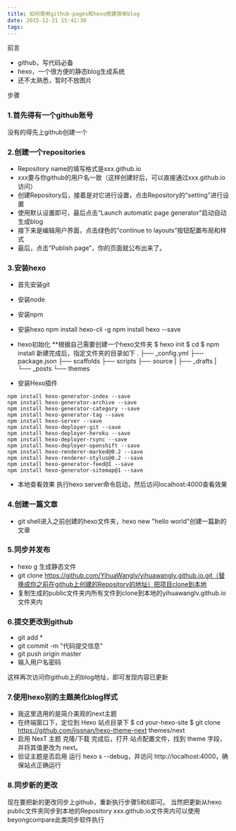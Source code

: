 ```yaml
---
title: 如何使用github-pages和hexo搭建简单blog
date: 2015-12-31 15:41:30
tags:
---
```


前言
- github，写代码必备
- hexo，一个很方便的静态blog生成系统
- 还不太熟悉，暂时不放图片

步骤
### 1.首先得有一个github账号
没有的得先上github创建一个
### 2.创建一个repositories
- Repository name的填写格式是xxx.github.io
- xxx要与你github的用户名一致（这样创建好后，可以直接通过xxx.github.io访问）
- 创建Repository后，接着是对它进行设置，点击Repository的“setting”进行设置
- 使用默认设置即可，最后点击“Launch automatic page generator”启动自动生成blog
- 接下来是编辑用户界面，点击绿色的“continue to layouts”按钮配置布局和样式
- 最后，点击“Publish page”，你的页面就公布出来了。

### 3.安装hexo
- 首先安装git
- 安装node
- 安装npm
- 安装hexo
npm install hexo-cli -g
npm install hexo --save

- hexo初始化
**根据自己需要创建一个hexo文件夹
$ hexo init <folder>
$ cd <folder>
$ npm install
新建完成后，指定文件夹的目录如下
.
├── _config.yml
├── package.json
├── scaffolds
├── scripts
├── source
|      ├── _drafts
|      └── _posts
└── themes

- 安装Hexo插件
```
npm install hexo-generator-index --save
npm install hexo-generator-archive --save
npm install hexo-generator-category --save
npm install hexo-generator-tag --save
npm install hexo-server --save
npm install hexo-deployer-git --save
npm install hexo-deployer-heroku --save
npm install hexo-deployer-rsync --save
npm install hexo-deployer-openshift --save
npm install hexo-renderer-marked@0.2 --save
npm install hexo-renderer-stylus@0.2 --save
npm install hexo-generator-feed@1 --save
npm install hexo-generator-sitemap@1 --save
```

- 本地查看效果
执行hexo server命令启动，然后访问localhost:4000查看效果


### 4.创建一篇文章
- git shell进入之前创建的hexo文件夹，hexo new "hello world"创建一篇新的文章

### 5.同步并发布
- hexo g 生成静态文件
- git clone https://github.com/YihuaWanglv/yihuawanglv.github.io.git（替换成你之前在github上创建的Repository的地址）把项目clone到本地
- 复制生成的public文件夹内所有文件到clone到本地的yihuawanglv.github.io文件夹内

### 6.提交更改到github
- git add *
- git commit -m "代码提交信息"
- git push origin master
- 输入用户名密码

这样再次访问你github上的blog地址，即可发现内容已更新

### 7.使用hexo别的主题美化blog样式
- 我这里选用的是简介美观的next主题
- 在终端窗口下，定位到 Hexo 站点目录下
$ cd your-hexo-site
$ git clone https://github.com/iissnan/hexo-theme-next themes/next
- 启用 NexT 主题
克隆/下载 完成后，打开 站点配置文件，找到 theme 字段，并将其值更改为 next。
- 验证主题是否启用
运行 hexo s --debug，并访问 http://localhost:4000，确保站点正确运行

### 8.同步新的更改
现在要把新的更改同步上github，重新执行步骤5和6即可。
当然把更新从hexo public文件夹同步到本地的Repository xxx.github.io文件夹内可以使用beyongcompare此类同步软件执行